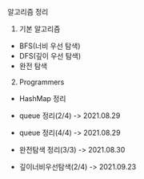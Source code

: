 알고리즘 정리
1. 기본 알고리즘
- BFS(너비 우선 탐색)
- DFS(깊이 우선 탐색)
- 완전 탐색

2. Programmers 
- HashMap 정리
- queue 정리(2/4) -> 2021.08.29
- queue 정리(4/4) -> 2021.08.29
- 완전탐색 정리(3/3) -> 2021.08.30

- 깊이너비우선탐색(2/4) -> 2021.09.23
